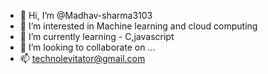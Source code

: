- 👋 Hi, I’m @Madhav-sharma3103
- 👀 I’m interested in Machine learning and cloud computing
- 🌱 I’m currently learning - C,javascript
- 💞️ I’m looking to collaborate on ...
- 📫 technolevitator@gmail.com


<!---
Madhav-sharma3103/Madhav-sharma3103 is a ✨ special ✨ repository because its `README.md` (this file) appears on your GitHub profile.
You can click the Preview link to take a look at your changes.
--->
